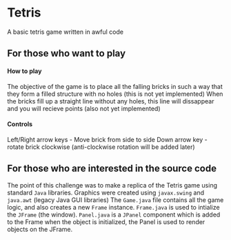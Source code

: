 # Tetris
A basic tetris game written in awful code

## For those who want to play
#### How to play
The objective of the game is to place all the falling bricks in such a way that they form a filled structure with no holes (this is not yet implemented)
When the bricks fill up a straight line without any holes, this line will dissappear and you will recieve points (also not yet implemented)
#### Controls
Left/Right arrow keys - Move brick from side to side
Down arrow key - rotate brick clockwise (anti-clockwise rotation will be added later)

## For those who are interested in the source code
The point of this challenge was to make a replica of the Tetris game using standard ```Java``` libraries. Graphics were created 
using ```javax.swing``` and ```java.awt``` (legacy Java GUI libraries)
The ```Game.java``` file contains all the game logic, and also creates a new ```Frame``` instance. ```Frame.java``` is used to intialize the ```JFrame```
(the window). ```Panel.java``` is a ```JPanel``` component which is added to the Frame when the object is initialized, the Panel is used to render objects on the JFrame.
